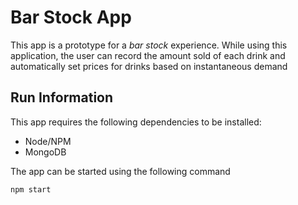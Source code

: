 # Bar Stock App

This app is a prototype for a _bar stock_ experience. While using this application,
the user can record the amount sold of each drink and automatically set prices for
drinks based on instantaneous demand

## Run Information
This app requires the following dependencies to be installed:
* Node/NPM
* MongoDB

The app can be started using the following command

`npm start`
